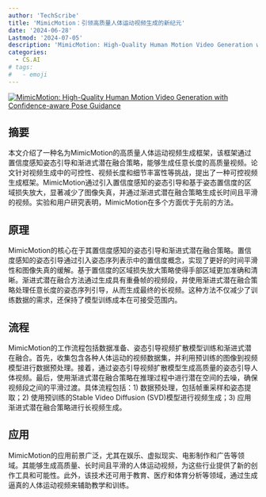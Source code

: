 ```yaml
---
author: 'TechScribe'
title: 'MimicMotion：引领高质量人体运动视频生成的新纪元'
date: '2024-06-28'
Lastmod: '2024-07-05'
description: 'MimicMotion: High-Quality Human Motion Video Generation with Confidence-aware Pose Guidance'
categories:
  - CS.AI
# tags:
#   - emoji
---
```


[![MimicMotion: High-Quality Human Motion Video Generation with Confidence-aware Pose Guidance](https://arxiv-research-1301205113.cos.ap-guangzhou.myqcloud.com/images/2406.19680v1.pdf_0.jpg)](https://arxiv.org/abs/2406.19680v1)

## 摘要

本文介绍了一种名为MimicMotion的高质量人体运动视频生成框架，该框架通过置信度感知姿态引导和渐进式潜在融合策略，能够生成任意长度的高质量视频。论文针对视频生成中的可控性、视频长度和细节丰富性等挑战，提出了一种可控视频生成框架。MimicMotion通过引入置信度感知的姿态引导和基于姿态置信度的区域损失放大，显著减少了图像失真，并通过渐进式潜在融合策略生成长时间且平滑的视频。实验和用户研究表明，MimicMotion在多个方面优于先前的方法。<!--more-->

## 原理

MimicMotion的核心在于其置信度感知的姿态引导和渐进式潜在融合策略。置信度感知的姿态引导通过引入姿态序列表示中的置信度概念，实现了更好的时间平滑性和图像失真的缓解。基于置信度的区域损失放大策略使得手部区域更加准确和清晰。渐进式潜在融合方法通过生成具有重叠帧的视频段，并使用渐进式潜在融合策略处理任意长度的姿态序列引导，从而生成最终的长视频。这种方法不仅减少了训练数据的需求，还保持了模型训练成本在可接受范围内。

## 流程

MimicMotion的工作流程包括数据准备、姿态引导视频扩散模型训练和渐进式潜在融合。首先，收集包含各种人体运动的视频数据集，并利用预训练的图像到视频模型进行数据预处理。接着，通过姿态引导视频扩散模型生成高质量的姿态引导人体视频。最后，使用渐进式潜在融合策略在推理过程中进行潜在空间的去噪，确保视频段之间的平滑过渡。具体流程包括：1) 数据预处理，包括帧重采样和姿态提取；2) 使用预训练的Stable Video Diffusion (SVD)模型进行视频生成；3) 应用渐进式潜在融合策略进行长视频生成。

## 应用

MimicMotion的应用前景广泛，尤其在娱乐、虚拟现实、电影制作和广告等领域。其能够生成高质量、长时间且平滑的人体运动视频，为这些行业提供了新的创作工具和可能性。此外，该技术还可用于教育、医疗和体育分析等领域，通过生成逼真的人体运动视频来辅助教学和训练。